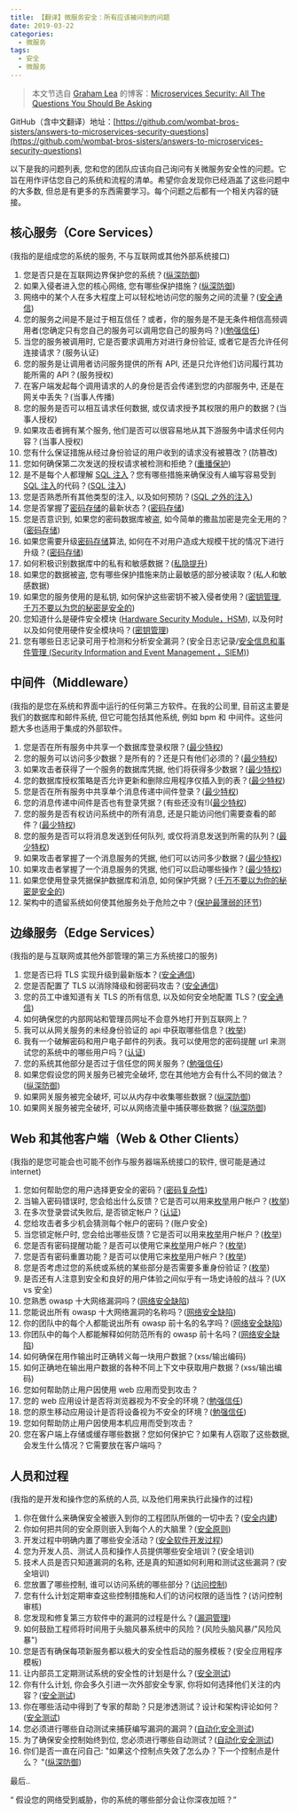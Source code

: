 ```yaml
---
title: 【翻译】微服务安全：所有应该被问到的问题
date: 2019-03-22
categories: 
  - 微服务
tags:
  - 安全
  - 微服务
---
```


> 本文节选自 [Graham Lea](http://www.grahamlea.com) 的博客：[Microservices Security: All The Questions You Should Be Asking](http://www.grahamlea.com/2015/07/microservices-security-questions/)

GitHub（含中文翻译）地址：[https://github.com/wombat-bros-sisters/answers-to-microservices-security-questions](https://github.com/wombat-bros-sisters/answers-to-microservices-security-questions)

以下是我的问题列表, 您和您的团队应该向自己询问有关微服务安全性的问题。它旨在用作评估您自己的系统和流程的清单。希望你会发现你已经涵盖了这些问题中的大多数, 但总是有更多的东西需要学习。每个问题之后都有一个相关内容的链接。

## 核心服务（Core Services）

(我指的是组成您的系统的服务, 不与互联网或其他外部系统接口)

1. 您是否只是在互联网边界保护您的系统？([纵深防御](https://www.us-cert.gov/bsi/articles/knowledge/principles/defense-in-depth))
2. 如果入侵者进入您的核心网络, 您有哪些保护措施？([纵深防御](https://www.us-cert.gov/bsi/articles/knowledge/principles/defense-in-depth))
3. 网络中的某个人在多大程度上可以轻松地访问您的服务之间的流量？([安全通信](https://en.wikipedia.org/wiki/Secure_communication))
4. 您的服务之间是不是过于相互信任？或者，你的服务是不是无条件相信高频调用者(您确定只有您自己的服务可以调用您自己的服务吗？)([勉强信任](https://www.us-cert.gov/bsi/articles/knowledge/principles/reluctance-to-trust))
5. 当您的服务被调用时, 它是否要求调用方对进行身份验证, 或者它是否允许任何连接请求？(服务认证)
6. 您的服务是让调用者访问服务提供的所有 API, 还是只允许他们访问履行其功能所需的 API？(服务授权)
7. 在客户端发起每个调用请求的人的身份是否会传递到您的内部服务中, 还是在网关中丢失？(当事人传播)
8. 您的服务是否可以相互请求任何数据, 或仅请求授予其权限的用户的数据？(当事人授权)
9. 如果攻击者拥有某个服务, 他们是否可以很容易地从其下游服务中请求任何内容？(当事人授权)
10. 您有什么保证措施从经过身份验证的用户收到的请求没有被篡改？(防篡改)
11. 您如何确保第二次发送的授权请求被检测和拒绝？([重播保护](https://en.wikipedia.org/wiki/Replay_attack))
12. 是不是每个人都理解 [SQL 注入](https://www.owasp.org/index.php/SQL_Injection)？您有哪些措施来确保没有人编写容易受到 [SQL 注入](https://www.owasp.org/index.php/SQL_Injection)的代码？([SQL 注入](https://www.owasp.org/index.php/SQL_Injection))
13. 您是否熟悉所有其他类型的注入, 以及如何预防？([SQL 之外的注入](https://www.owasp.org/index.php/Top_10_2013-A1-Injection))
14. 您是否掌握了[密码存储](http://www.troyhunt.com/2012/06/our-password-hashing-has-no-clothes.html)的最新状态？([密码存储](http://www.troyhunt.com/2012/06/our-password-hashing-has-no-clothes.html))
15. 您是否意识到, 如果您的密码数据库被盗, 如今简单的撒盐加密是完全无用的？([密码存储](http://www.troyhunt.com/2012/06/our-password-hashing-has-no-clothes.html))
16. 如果您需要升级[密码存储](http://www.troyhunt.com/2012/06/our-password-hashing-has-no-clothes.html)算法, 如何在不对用户造成大规模干扰的情况下进行升级？([密码存储](http://www.troyhunt.com/2012/06/our-password-hashing-has-no-clothes.html))
17. 如何积极识别数据库中的私有和敏感数据？([私隐提升](https://buildsecurityin.us-cert.gov/articles/knowledge/principles/promoting-privacy))
18. 如果您的数据被盗, 您有哪些保护措施来防止最敏感的部分被读取？(私人和敏感数据)
19. 如果您的服务使用的是私钥, 如何保护这些密钥不被入侵者使用？([密钥管理](https://en.wikipedia.org/wiki/Key_management), [千万不要以为您的秘密是安全的](https://buildsecurityin.us-cert.gov/articles/knowledge/principles/never-assuming-that-your-secrets-are-safe))
20. 您知道什么是硬件安全模块 ([Hardware Security Module，HSM](https://en.wikipedia.org/wiki/Hardware_security_module)), 以及何时以及如何使用硬件安全模块吗？([密钥管理](https://en.wikipedia.org/wiki/Key_management))
21. 您有哪些日志记录可用于检测和分析安全漏洞？(安全日志记录/[安全信息和事件管理 (Security Information and Event Management ，SIEM)](https://en.wikipedia.org/wiki/Security_information_and_event_management))

## 中间件（Middleware）

(我指的是您在系统和界面中运行的任何第三方软件。在我的公司里, 目前这主要是我们的数据库和邮件系统, 但它可能包括其他系统, 例如 bpm 和 中间件。这些问题大多也适用于集成的外部软件。

1. 您是否在所有服务中共享一个数据库登录权限？([最少特权](https://buildsecurityin.us-cert.gov/articles/knowledge/principles/least-privilege))
2. 您的服务可以访问多少数据？是所有的？还是只有他们必须的？([最少特权](https://buildsecurityin.us-cert.gov/articles/knowledge/principles/least-privilege))
3. 如果攻击者获得了一个服务的数据库凭据, 他们将获得多少数据？([最少特权](https://buildsecurityin.us-cert.gov/articles/knowledge/principles/least-privilege))
4. 您的数据库授权策略是否允许更新和删除应用程序仅插入到的表？([最少特权](https://buildsecurityin.us-cert.gov/articles/knowledge/principles/least-privilege))
5. 您是否在所有服务中共享单个消息传递中间件登录？([最少特权](https://buildsecurityin.us-cert.gov/articles/knowledge/principles/least-privilege))
6. 您的消息传递中间件是否也有登录凭据？(有些还没有!)([最少特权](https://buildsecurityin.us-cert.gov/articles/knowledge/principles/least-privilege))
7. 您的服务是否有权访问系统中的所有消息, 还是只能访问他们需要查看的邮件？([最少特权](https://buildsecurityin.us-cert.gov/articles/knowledge/principles/least-privilege))
8. 您的服务是否可以将消息发送到任何队列, 或仅将消息发送到所需的队列？([最少特权](https://buildsecurityin.us-cert.gov/articles/knowledge/principles/least-privilege))
9. 如果攻击者掌握了一个消息服务的凭据, 他们可以访问多少数据？([最少特权](https://buildsecurityin.us-cert.gov/articles/knowledge/principles/least-privilege))
10. 如果攻击者掌握了一个消息服务的凭据, 他们可以启动哪些操作？([最少特权](https://buildsecurityin.us-cert.gov/articles/knowledge/principles/least-privilege))
11. 如果您使用登录凭据保护数据库和消息, 如何保护凭据？([千万不要以为你的秘密是安全的](https://buildsecurityin.us-cert.gov/articles/knowledge/principles/never-assuming-that-your-secrets-are-safe))
12. 架构中的遗留系统如何使其他服务处于危险之中？([保护最薄弱的环节](https://buildsecurityin.us-cert.gov/articles/knowledge/principles/securing-the-weakest-link))

## 边缘服务（Edge Services）

(我指的是与互联网或其他外部管理的第三方系统接口的服务)

1. 您是否已将 TLS 实现升级到最新版本？([安全通信](https://en.wikipedia.org/wiki/Secure_communication))
2. 您是否配置了 TLS 以消除降级和弱密码攻击？([安全通信](https://en.wikipedia.org/wiki/Secure_communication))
3. 您的员工中谁知道有关 TLS 的所有信息, 以及如何安全地配置 TLS？([安全通信](https://en.wikipedia.org/wiki/Secure_communication))
4. 如何确保您的内部网站和管理员网址不会意外地打开到互联网上？
5. 我可以从网关服务的未经身份验证的 api 中获取哪些信息？([枚举](https://www.owasp.org/index.php/Authentication_Cheat_Sheet#Authentication_and_Error_Messages))
6. 我有一个破解密码和用户电子邮件的列表。我可以使用您的密码提醒 url 来测试您的系统中的哪些用户吗？([认证](https://www.owasp.org/index.php/Top_10_2013-A2-Broken_Authentication_and_Session_Management))
7. 您的系统其他部分是否过于信任您的网关服务？([勉强信任](https://www.us-cert.gov/bsi/articles/knowledge/principles/reluctance-to-trust))
8. 如果您假设您的网关服务已被完全破坏, 您在其他地方会有什么不同的做法？([纵深防御](https://www.us-cert.gov/bsi/articles/knowledge/principles/defense-in-depth))
9. 如果网关服务被完全破坏, 可以从内存中收集哪些数据？([纵深防御](https://www.us-cert.gov/bsi/articles/knowledge/principles/defense-in-depth))
10. 如果网关服务被完全破坏, 可以从网络流量中捕获哪些数据？([纵深防御](https://www.us-cert.gov/bsi/articles/knowledge/principles/defense-in-depth))

## Web 和其他客户端（Web & Other Clients）

(我指的是您可能会也可能不创作与服务器端系统接口的软件, 很可能是通过 internet)

1. 您如何帮助您的用户选择更安全的密码？([密码复杂性](http://www.troyhunt.com/2011/04/bad-passwords-are-not-fun-and-good.html))
2. 当输入密码错误时, 您会给出什么反馈？它是否可以用来[枚举](https://www.owasp.org/index.php/Authentication_Cheat_Sheet#Authentication_and_Error_Messages)用户帐户？([枚举](https://www.owasp.org/index.php/Authentication_Cheat_Sheet#Authentication_and_Error_Messages))
3. 在多次登录尝试失败后, 是否锁定帐户？([认证](https://www.owasp.org/index.php/Top_10_2013-A2-Broken_Authentication_and_Session_Management))
4. 您给攻击者多少机会猜测每个帐户的密码？(账户安全)
5. 当您锁定帐户时, 您会给出哪些反馈？它是否可以用来[枚举](https://www.owasp.org/index.php/Authentication_Cheat_Sheet#Authentication_and_Error_Messages)用户帐户？([枚举](https://www.owasp.org/index.php/Authentication_Cheat_Sheet#Authentication_and_Error_Messages))
6. 您是否有密码提醒功能？是否可以使用它来[枚举](https://www.owasp.org/index.php/Authentication_Cheat_Sheet#Authentication_and_Error_Messages)用户帐户？([枚举](https://www.owasp.org/index.php/Authentication_Cheat_Sheet#Authentication_and_Error_Messages))
7. 您是否有密码重置功能？是否可以使用它来[枚举](https://www.owasp.org/index.php/Authentication_Cheat_Sheet#Authentication_and_Error_Messages)用户帐户？([枚举](https://www.owasp.org/index.php/Authentication_Cheat_Sheet#Authentication_and_Error_Messages))
8. 您是否考虑过您的系统或系统的某些部分是否需要多重身份验证？([枚举](https://www.owasp.org/index.php/Authentication_Cheat_Sheet#Authentication_and_Error_Messages))
9. 是否还有人注意到安全和良好的用户体验之间似乎有一场史诗般的战斗？(UX vs 安全)
10. 您熟悉 owasp 十大网络漏洞吗？([网络安全缺陷](https://www.owasp.org/index.php/Category:OWASP_Top_Ten_Project#tab=OWASP_Top_10_for_2013))
11. 您能说出所有 owasp 十大网络漏洞的名称吗？([网络安全缺陷](https://www.owasp.org/index.php/Category:OWASP_Top_Ten_Project#tab=OWASP_Top_10_for_2013))
12. 你的团队中的每个人都能说出所有 owasp 前十名的名字吗？([网络安全缺陷](https://www.owasp.org/index.php/Category:OWASP_Top_Ten_Project#tab=OWASP_Top_10_for_2013))
13. 你团队中的每个人都能解释如何防范所有的 owasp 前十名吗？([网络安全缺陷](https://www.owasp.org/index.php/Category:OWASP_Top_Ten_Project#tab=OWASP_Top_10_for_2013))
14. 如何确保在用作输出时正确转义每一块用户数据？(xss/输出编码)
15. 如何正确地在输出用户数据的各种不同上下文中获取用户数据？(xss/输出编码)
16. 您如何帮助防止用户因使用 web 应用而受到攻击？
17. 您的 web 应用设计是否将浏览器视为不安全的环境？([勉强信任](https://www.us-cert.gov/bsi/articles/knowledge/principles/reluctance-to-trust))
18. 您的原生移动应用设计是否将设备视为不安全的环境？([勉强信任](https://www.us-cert.gov/bsi/articles/knowledge/principles/reluctance-to-trust))
19. 您如何帮助防止用户因使用本机应用而受到攻击？
20. 您在客户端上存储或缓存哪些数据？您如何保护它？如果有人窃取了这些数据, 会发生什么情况？它需要放在客户端吗？

## 人员和过程

(我指的是开发和操作您的系统的人员, 以及他们用来执行此操作的过程)

1. 你在做什么来确保安全被嵌入到你的工程团队所做的一切中去？([安全内建](https://www.bsimm.com/online/))
2. 你如何把共同的安全原则嵌入到每个人的大脑里？([安全原则](https://buildsecurityin.us-cert.gov/articles/knowledge/principles/design-principles))
3. 开发过程中明确内置了哪些安全活动？([安全软件开发过程](https://www.owasp.org/index.php/Secure_SDLC_Cheat_Sheet))
4. 您为开发人员、测试人员和操作人员提供哪些安全培训？(安全培训)
5. 技术人员是否只知道漏洞的名称, 还是真的知道如何利用和测试这些漏洞？(安全培训)
6. 您放置了哪些控制, 谁可以访问系统的哪些部分？([访问控制](https://en.wikipedia.org/wiki/Access_control))
7. 您有什么计划定期审查这些控制措施和人们的访问权限的适当性？(访问控制审核)
8. 您发现和修复第三方软件中的漏洞的过程是什么？([漏洞管理](https://en.wikipedia.org/wiki/Vulnerability_management))
9. 如何鼓励工程师将时间用于头脑风暴系统中的风险？(风险头脑风暴/"风险风暴")
10. 您是否有确保每项新服务都以极大的安全性启动的服务模板？(安全应用程序模板)
11. 让内部员工定期测试系统的安全性的计划是什么？([安全测试](https://en.wikipedia.org/wiki/Security_testing))
12. 你有什么计划, 你会多久引进一次外部安全专家, 你将如何选择他们关注的内容？([安全测试](https://en.wikipedia.org/wiki/Security_testing))
13. 你在哪些活动中得到了专家的帮助？只是渗透测试？设计和架构评论如何？([安全测试](https://en.wikipedia.org/wiki/Security_testing))
14. 您必须进行哪些自动测试来捕获编写漏洞的漏洞？([自动化安全测试](http://devops.com/2015/04/06/automated-security-testing-continuous-delivery-pipeline/))
15. 为了确保安全控制始终到位, 您必须进行哪些自动测试？([自动化安全测试](http://devops.com/2015/04/06/automated-security-testing-continuous-delivery-pipeline/))
16. 你们是否一直在问自己: "如果这个控制点失效了怎么办？下一个控制点是什么？ "([纵深防御](https://www.us-cert.gov/bsi/articles/knowledge/principles/defense-in-depth))

最后..

“ 假设您的网络受到威胁，你的系统的哪些部分会让你深夜加班？”
